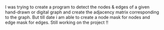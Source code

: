 I was trying to create a program to detect the nodes & edges of a given hand-drawn or digital graph and create the adjacency matrix corresponding to the graph. But till date i am able to create a node mask for nodes and edge mask for edges. Still working on the project !!
